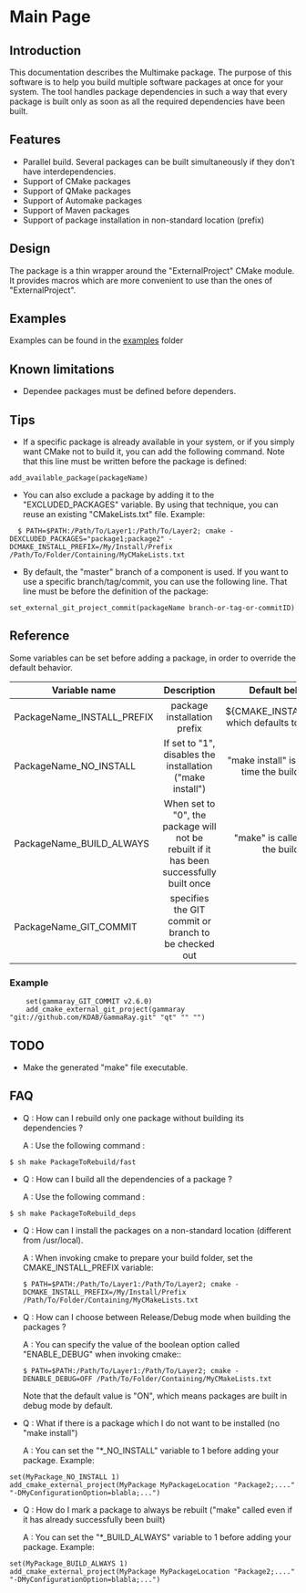 Main Page
=========

Introduction
------------

This documentation describes the Multimake package.
The purpose of this software is to help you build multiple software packages at once for your system. The tool handles package dependencies in such a way that every package is built only as soon as all the required dependencies have been built.

Features
--------

- Parallel build. Several packages can be built simultaneously if they don't have interdependencies.
- Support of CMake packages
- Support of QMake packages
- Support of Automake packages
- Support of Maven packages
- Support of package installation in non-standard location (prefix)


Design
------

The package is a thin wrapper around the "ExternalProject" CMake module. It provides macros which are more convenient to use than the ones of "ExternalProject".


Examples
--------

Examples can be found in the [examples](examples/README.md) folder


Known limitations
-----------------

- Dependee packages must be defined before dependers.


Tips
----

 - If a specific package is already available in your system, or if you simply want CMake not to build it, you can add the following command. Note that this line must be written before the package is defined:
```
add_available_package(packageName)
```

 - You can also exclude a package by adding it to the "EXCLUDED_PACKAGES" variable. By using that technique, you can reuse an existing "CMakeLists.txt" file. Example:
```
  $ PATH=$PATH:/Path/To/Layer1:/Path/To/Layer2; cmake -DEXCLUDED_PACKAGES="package1;package2" -DCMAKE_INSTALL_PREFIX=/My/Install/Prefix /Path/To/Folder/Containing/MyCMakeLists.txt
```

 - By default, the "master" branch of a component is used. If you want to use a specific branch/tag/commit, you can use the following line. That line must be before the definition of the package:
```
set_external_git_project_commit(packageName branch-or-tag-or-commitID)
```


Reference
---------

Some variables can be set before adding a package, in order to override the default behavior. 

| Variable name              |      Description              | Default behavior/value                          |
|----------------------------|:-----------------------------:|---------------------------------------:|
| PackageName_INSTALL_PREFIX | package installation prefix   | ${CMAKE_INSTALL_PREFIX}, which defaults to "/usr/local" |
| PackageName_NO_INSTALL | If set to "1", disables the installation ("make install") | "make install" is called every time the build is triggered |
| PackageName_BUILD_ALWAYS | When set to "0", the package will not be rebuilt if it has been successfully built once | "make" is called every time the build is triggered |
| PackageName_GIT_COMMIT | specifies the GIT commit or branch to be checked out | "master" |

### Example

```
    set(gammaray_GIT_COMMIT v2.6.0)
    add_cmake_external_git_project(gammaray "git://github.com/KDAB/GammaRay.git" "qt" "" "")
```



TODO
----

 - Make the generated "make" file executable.


FAQ
---

 - Q : How can I rebuild only one package without building its dependencies ?
 
   A : Use the following command :
```
$ sh make PackageToRebuild/fast
```

 - Q : How can I build all the dependencies of a package ?
 
   A : Use the following command :
```
$ sh make PackageToRebuild_deps
```

 - Q : How can I install the packages on a non-standard location (different from /usr/local).

   A : When invoking cmake to prepare your build folder, set the CMAKE_INSTALL_PREFIX variable:
   ```
   $ PATH=$PATH:/Path/To/Layer1:/Path/To/Layer2; cmake -DCMAKE_INSTALL_PREFIX=/My/Install/Prefix /Path/To/Folder/Containing/MyCMakeLists.txt
   ```
   
 - Q : How can I choose between Release/Debug mode when building the packages ?

   A : You can specify the value of the boolean option called "ENABLE_DEBUG" when invoking cmake::
   ```
   $ PATH=$PATH:/Path/To/Layer1:/Path/To/Layer2; cmake -DENABLE_DEBUG=OFF /Path/To/Folder/Containing/MyCMakeLists.txt
   ```
   Note that the default value is "ON", which means packages are built in debug mode by default. 
   
   
 - Q : What if there is a package which I do not want to be installed (no "make install")
 
   A : You can set the "*_NO_INSTALL" variable to 1 before adding your package. Example:
```
set(MyPackage_NO_INSTALL 1)
add_cmake_external_project(MyPackage MyPackageLocation "Package2;...." "-DMyConfigurationOption=blabla;...")
```

 - Q : How do I mark a package to always be rebuilt ("make" called even if it has already successfully been built) 
 
   A : You can set the "*_BUILD_ALWAYS" variable to 1 before adding your package. Example:
```
set(MyPackage_BUILD_ALWAYS 1)
add_cmake_external_project(MyPackage MyPackageLocation "Package2;...." "-DMyConfigurationOption=blabla;...")
```
